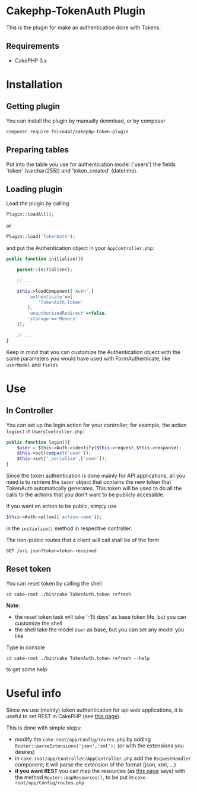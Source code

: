 
# Cakephp-TokenAuth Plugin


This is the plugin for make an authentication done with Tokens.

## Requirements

* CakePHP 3.x

# Installation

## Getting plugin

You can install the plugin by manually download, or by composer

```
composer require falco442/cakephp-token-plugin
```

## Preparing  tables

Put into the table you use for authentication model ('users') the fields 'token' (varchar(255)) and 'token_created' (datetime).

## Loading plugin

Load the plugin by calling

```PHP
Plugin::loadAll();
```

or

```PHP
Plugin::load('TokenAuth');
```

and put the Authentication object in your `AppController.php`:

```PHP
public function initialize(){

	parent::initialize();

	// ...

    $this->loadComponent('Auth',[
        'authenticate'=>[
            'TokenAuth.Token'
        ],
        'unauthorizedRedirect'=>false,
        'storage'=>'Memory'
    ]);

    // ...
}
```

Keep in mind that you can customize the Authentication object with the same parameters you would have used with FormAuthenticate, like `userModel` and `fields`


# Use

## In Controller

You can set up the login action for your controller; for example, the action `login()` in `UsersController.php`:

```PHP
public function login(){
	$user = $this->Auth->identify($this->request,$this->response);
	$this->set(compact('user'));
	$this->set('_serialize',['user']);
}
```

Since the token authentication is done mainly for API applications, all you need is to retrieve the `$user` object that contains the new token that TokenAuth automatically generates. This token will be used to do all the calls to the actions that you don't want to be publicly accessible.

If you want an action to be public, simply use

```PHP
$this->Auth->allow(['action-name']);
```

in the `initialize()` method in respective controller.

The non-public routes that a client will call shall be of the form

```
GET /uri.json?token=token-received
```



## Reset token

You can reset token by calling the shell

```
cd cake-root ./bin/cake TokenAuth.token refresh
```

**Note**: 
* the reset token task will take '-15 days' as base token life, but you can customize the shell
* the shell take the model `User` as base, but you can set any model you like

Type in console

```
cd cake-root ./bin/cake TokenAuth.token refresh --help
```

to get some help

# Useful info

Since we use (mainly) token authentication for api web applications, it is useful to set REST in CakePHP (see [this page](http://book.cakephp.org/2.0/en/development/rest.html)).

This is done with simple steps:

* modify the `cake-root/app/Config/routes.php` by adding `Router::parseExtensions('json','xml');` (or with the extensions you desires)
* in `cake-root/app/Controller/AppController.php` add the `RequestHandler` component; it will parse the extension of the format (json, xml, ...)
* **if you want REST** you can map the resources (as [this page](http://book.cakephp.org/2.0/en/development/rest.html#the-simple-setup) says) with the method `Router::mapResources()`, to be put in `cake-root/app/Config/routes.php`